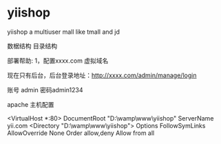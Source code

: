 yiishop
=======

yiishop a multiuser mall like tmall and jd

数椐结构
目录结构


部署帮助:
1，配置xxxx.com  虚拟域名

现在只有后台，后台登录地址：http://xxxx.com/admin/manage/login


账号 admin 密码admin1234


apache 主机配置



<VirtualHost *:80>
DocumentRoot "D:\wamp\www\yiishop"
ServerName yii.com
<Directory "D:\wamp\www\yiishop">
       Options FollowSymLinks
       AllowOverride None
       Order allow,deny
       Allow from all
</Directory>
</VirtualHost>